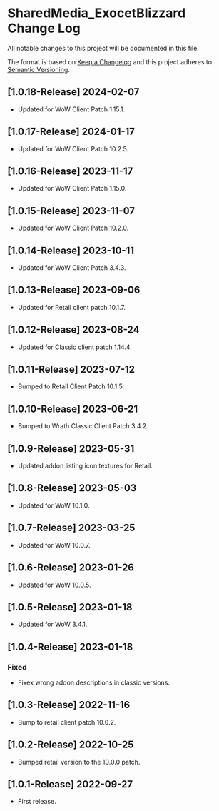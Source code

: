 # SharedMedia_ExocetBlizzard Change Log
All notable changes to this project will be documented in this file.

The format is based on [Keep a Changelog](http://keepachangelog.com/)
and this project adheres to [Semantic Versioning](http://semver.org/).

## [1.0.18-Release] 2024-02-07
- Updated for WoW Client Patch 1.15.1.

## [1.0.17-Release] 2024-01-17
- Updated for WoW Client Patch 10.2.5.

## [1.0.16-Release] 2023-11-17
- Updated for WoW Client Patch 1.15.0.

## [1.0.15-Release] 2023-11-07
- Updated for WoW Client Patch 10.2.0.

## [1.0.14-Release] 2023-10-11
- Updated for WoW Client Patch 3.4.3.

## [1.0.13-Release] 2023-09-06
- Updated for Retail client patch 10.1.7.

## [1.0.12-Release] 2023-08-24
- Updated for Classic client patch 1.14.4.

## [1.0.11-Release] 2023-07-12
- Bumped to Retail Client Patch 10.1.5.

## [1.0.10-Release] 2023-06-21
- Bumped to Wrath Classic Client Patch 3.4.2.

## [1.0.9-Release] 2023-05-31
- Updated addon listing icon textures for Retail.

## [1.0.8-Release] 2023-05-03
- Updated for WoW 10.1.0.

## [1.0.7-Release] 2023-03-25
- Updated for WoW 10.0.7.

## [1.0.6-Release] 2023-01-26
- Updated for WoW 10.0.5.

## [1.0.5-Release] 2023-01-18
- Updated for WoW 3.4.1.

## [1.0.4-Release] 2023-01-18
### Fixed
- Fixex wrong addon descriptions in classic versions.

## [1.0.3-Release] 2022-11-16
- Bump to retail client patch 10.0.2.

## [1.0.2-Release] 2022-10-25
- Bumped retail version to the 10.0.0 patch.

## [1.0.1-Release] 2022-09-27
- First release.

